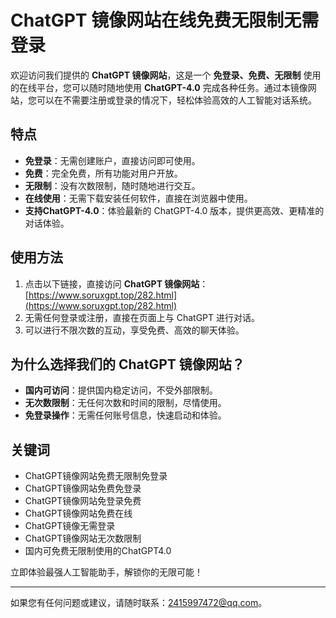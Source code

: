 # ChatGPT 镜像网站在线免费无限制无需登录

欢迎访问我们提供的 **ChatGPT 镜像网站**，这是一个 **免登录、免费、无限制** 使用的在线平台，您可以随时随地使用 **ChatGPT-4.0** 完成各种任务。通过本镜像网站，您可以在不需要注册或登录的情况下，轻松体验高效的人工智能对话系统。

## 特点
- **免登录**：无需创建账户，直接访问即可使用。
- **免费**：完全免费，所有功能对用户开放。
- **无限制**：没有次数限制，随时随地进行交互。
- **在线使用**：无需下载安装任何软件，直接在浏览器中使用。
- **支持ChatGPT-4.0**：体验最新的 ChatGPT-4.0 版本，提供更高效、更精准的对话体验。

## 使用方法
1. 点击以下链接，直接访问 **ChatGPT 镜像网站**：
   [https://www.soruxgpt.top/282.html](https://www.soruxgpt.top/282.html)
2. 无需任何登录或注册，直接在页面上与 ChatGPT 进行对话。
3. 可以进行不限次数的互动，享受免费、高效的聊天体验。

## 为什么选择我们的 ChatGPT 镜像网站？
- **国内可访问**：提供国内稳定访问，不受外部限制。
- **无次数限制**：无任何次数和时间的限制，尽情使用。
- **免登录操作**：无需任何账号信息，快速启动和体验。

## 关键词
- ChatGPT镜像网站免费无限制免登录
- ChatGPT镜像网站免费免登录
- ChatGPT镜像网站免登录免费
- ChatGPT镜像网站免费在线
- ChatGPT镜像无需登录
- ChatGPT镜像网站无次数限制
- 国内可免费无限制使用的ChatGPT4.0

立即体验最强人工智能助手，解锁你的无限可能！

---
如果您有任何问题或建议，请随时联系：[2415997472@qq.com](2415997472@qq.com)。

